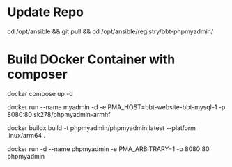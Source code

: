 # Update Repo
cd /opt/ansible && git pull && cd /opt/ansible/registry/bbt-phpmyadmin/

# Build DOcker Container with composer
docker compose up -d




docker run --name myadmin -d -e PMA_HOST=bbt-website-bbt-mysql-1 -p 8080:80 sk278/phpmyadmin-armhf

docker buildx build -t phpmyadmin/phpmyadmin:latest --platform linux/arm64 .


docker run -d --name phpmyadmin -e PMA_ARBITRARY=1 -p 8080:80 phpmyadmin


